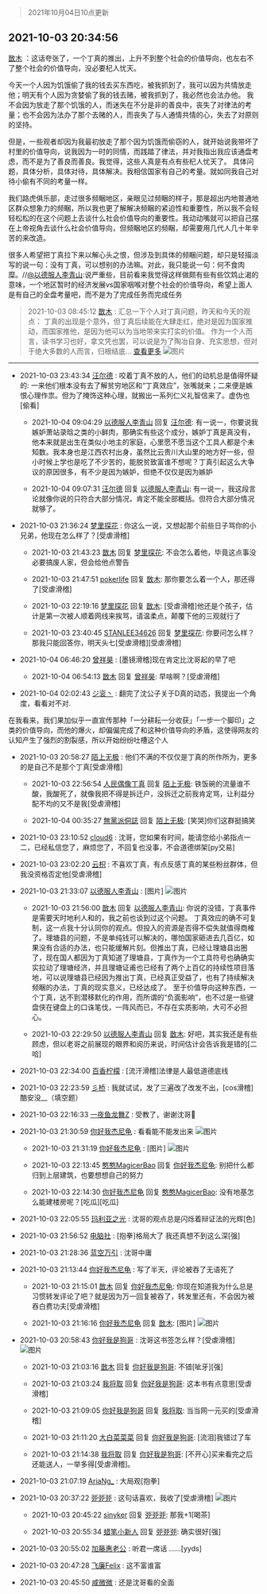 > 2021年10月04日10点更新
<link rel="stylesheet" href="https://cdn.jsdelivr.net/gh/taotie6/sampleJSON@main/css/photo_show.css">
<meta name="referrer" content="no-referrer" />


 ## 2021-10-03 20:34:56 

 [㪚木](https://www.coolapk.com/feed/30440671?shareKey=Nzk3ZWE4YWNhOTFiNjE1OWFiNzI~) ：这话夸张了，一个丁真的推出，上升不到整个社会的价值导向，也左右不了整个社会的价值导向，没必要杞人忧天。

今天一个人因为饥饿偷了我的钱去买东西吃，被我抓到了，我可以因为共情放走他；明天有个人因为贪婪偷了我的钱去赌，被我抓到了，我必然也会法办他。
我不会因为放走了那个饥饿的人<!--break-->，而迷失在不分是非的善良中，丧失了对律法的考量；也不会因为法办了那个去赌的人，而丧失了与人通情共情的心，失去了对原则的坚持。

但是，一些观者却因为我最初放走了那个因为饥饿而偷窃的人，就开始说我带坏了村里的价值导向，说我因为一时的同情，而践踏了律法，并对我指出我应该通盘考虑，而不是为了善良而善良。我觉得，这些人真是有点有些杞人忧天了。
具体问题，具体分析，具体对待，具体解决。我相信国家有自己的考量。就如同我自己对待小偷有不同的考量一样。

我们路虎俱乐部，走过很多频睏地区，亲眼见过频睏的样子，那是超出内地普通地区群众想象力的频睏，所以我也更了解解决频睏的紧迫性和重要性，所以我不会轻轻松松的在这个问题上去谈什么社会价值导向的重要性。我动动嘴就可以把自己摆在上帝视角去谈什么社会价值导向，但频睏地区的频睏，却需要用几代人几十年辛苦的来改造。

很多人希望把丁真拉下来以解心头之恨，但涉及到具体的频睏问题，却只是轻描淡写的说一句：没有丁真，可以想别的办法嘛。对此，我只能说一句：何不食肉糜。//<a class="feed-link-uname" href="/u/以德服人李青山">@以德服人李青山</a>:说严重些，目前看来我觉得这样做颇有些有些饮鸩止渴的意味，一个地区暂时的经济发展vs国家咽喉对整个社会的价值导向，希望上面人是有自己的全盘考量吧，而不是为了完成任务而完成任务 

<div class="album">
</div>

> 2021-10-03 08:45:12 
> [㪚木](https://www.coolapk.com/feed/30426046?shareKey=NjFiMTZkMjkxYTBjNjE1OWFiNzI~) : 汇总一下个人对丁真问题，昨天和今天的观点：  丁真的出现是个意外，但丁真后续能在大肆走红，绝对是因为国家推动，而国家推他，是因为他可以为当地带来实打实的价值。  作为一个人而言，读书学习也好，拿文凭也罢，可以说是为了陶冶自身、充实思想，但对于绝大多数的人而言，归根结底... <a href="">查看更多</a> 
![图片](https://image.coolapk.com/feed/2021/1003/08/1081091_7f8077ce_1910_9779@1440x4247.jpeg)

 ------- 

- 2021-10-03 23:43:34 [汪尔德](uid=1595236) : 咬着丁真不放的人，他们的动机总是值得怀疑的: 一来他们根本没有去了解贫穷地区和“丁真效应”，张嘴就来；二来便是嫉恨心理作祟。但为了掩饰这种心理，就搬出一系列仁义礼智信来了。虚伪也[偷看] 

    - 2021-10-04 09:04:29 [以德服人李青山](uid=1407172) 回复 [汪尔德](uid=1595236): 有一说一，你要说我嫉妒萧站录晗之类的小鲜肉，那确实有些这个成分，嫉妒丁真是真没有，他本来就是出生在类似小地主的家庭，心里愿不愿当这个工具人都是个未知数。我本身也是江西农村出身，虽然比云贵川大山里的地方好一些，但小时候上学也是吃了不少苦的，能脱贫致富谁不想呢<!--break-->？丁真引起这么大争议的原因很多，有不少是因为嫉妒，但绝不仅仅是因为嫉妒 

    - 2021-10-04 09:07:31 [汪尔德](uid=1595236) 回复 [以德服人李青山](uid=1407172): 有一说一，我这段言论就像你说的只符合大部分情况，肯定不能全部概括。但符合大部分情况就够了。 

- 2021-10-03 21:36:24 [梦里探花](uid=836750) : 你这么一说，又想起那个前些日子骂你的小兄弟，他现在怎么样了？[受虐滑稽] 

    - 2021-10-03 21:43:23 [㪚木](uid=1081091) 回复 [梦里探花](uid=836750): 不会怎么着他，毕竟这点事没必要搞废人家，但会给他点警告 

    - 2021-10-03 21:47:51 [pokerlife](uid=575409) 回复 [㪚木](uid=1081091): 那你要怎么着一个人，那还得了[受虐滑稽] 

    - 2021-10-03 22:19:16 [梦里探花](uid=836750) 回复 [㪚木](uid=1081091): [受虐滑稽]他还是个孩子，估计是第一次被人顺着网线来挨骂，请温柔点，颠覆下他的三观就行了 

    - 2021-10-03 23:40:45 [STANLEE34626](uid=3325205) 回复 [梦里探花](uid=836750): 你要问怎么样？那我只能回答你，明天头七[受虐滑稽][受虐滑稽] 

- 2021-10-04 06:46:20 [曾祥昊](uid=6695078) : [墨镜滑稽]现在肯定比沈哥起的早了吧 

    - 2021-10-04 06:54:13 [㪚木](uid=1081091) 回复 [曾祥昊](uid=6695078): 早啥啊？[受虐滑稽] 

- 2021-10-04 02:02:43 [ジ衮丶](uid=494451) : 翻完了沈公子关于D真的动态，我提出一个角度，看看对不对.

在我看来，我们果加似乎一直宣传那种「一分耕耘一分收获」「一步一个脚印」之类的价值导向，而他的爆火，却偏偏完成了和这种价值导向的矛盾，这使得网友的认知产生了强烈的割裂感，所以开始纷纷吐槽这个人 

- 2021-10-03 20:58:27 [陌上无极](uid=1205770) : 他们不满的不仅仅是丁真的所作所为，更多的是自己不是那个丁真[受虐滑稽] 

    - 2021-10-03 22:56:54 [人民偶像丁真](uid=2383065) 回复 [陌上无极](uid=1205770): 铁饭碗的流量谁不酸，我酸死了，就像我把不得是拆迁户，没拆迁之前我肯定骂，让利益分配不均的又不是我[受虐滑稽] 

    - 2021-10-04 00:35:27 [無黨派侗誌](uid=963651) 回复 [陌上无极](uid=1205770): [笑哭]你们这群挺搞笑 

- 2021-10-03 23:10:52 [cloud6](uid=852635) : 沈哥，您如果有时间，能请您给小弟指点一二，已经私信您了，麻烦您了，不回复也没事，不会道德绑架[py交易] 

- 2021-10-03 23:02:20 [云枳](uid=4374824) : 不喜欢丁真，有点反感丁真的某些粉丝群体，但我没资格否定他[受虐滑稽] 

- 2021-10-03 21:33:07 [以德服人李青山](uid=1407172) : [图片] ![图片](https://image.coolapk.com/feed/2021/1003/21/1407172_15e9066c_7985_5159@1080x542.jpeg)

    - 2021-10-03 21:56:00 [㪚木](uid=1081091) 回复 [以德服人李青山](uid=1407172): 你说的没错，丁真事件是需要天时地利人和的，我之前也谈到过这个问题。
丁真效应的确不可复制，这一点我十分认同你的观点。但投入的资源是否得不偿失就值得商榷了。理塘县的问题，不是单纯钱可以解决的，哪怕国家砸进去几百亿，如果没有合适的办法，也只能缓解片刻。但推出丁真，已经让理塘县出圈了<!--break-->，现在国人都因为丁真知道了理塘县，丁真作为一个工具符号也确确实实拉动了理塘经济，并且理塘证甫也已经有了两个上百亿的持续性项目落地，可以说理塘县已经因为推出丁真，已经真正受益了，也有了持续解决频睏的办法，丁真的现实意义，已经达成了。
至于价值导向这种东西，一个丁真，达不到潜移默化的作用，而所谓的“负面影响”，也不过是一些键盘侠在键盘上的口诛笔伐，一阵风而已，不存在实质影响，大可不必担心。 

    - 2021-10-03 22:29:50 [以德服人李青山](uid=1407172) 回复 [㪚木](uid=1081091): 好吧，其实我还是有些顾虑，但以老哥之前展现的眼界和阅历来说，时间估计会告诉我是错的[二哈] 

- 2021-10-03 22:34:00 [百香柠檬](uid=2068085) : [流汗滑稽]法律是人最低道德底线 

- 2021-10-03 22:23:59 [彡桥](uid=3740933) : 我就试试，发了三遍改了改发不出，[cos滑稽]酷安没__（填空题） 

- 2021-10-03 22:16:33 [一夜鱼龙舞Z](uid=2440130) : 受教了，谢谢沈哥🙏 

- 2021-10-03 21:30:59 [你好我杰尼龟](uid=12858991) : 看看能不能发出来 ![图片](https://image.coolapk.com/feed/2021/1003/21/12858991_2f555623_7857_8726@720x1600.jpeg)

    - 2021-10-03 21:31:19 [你好我杰尼龟](uid=12858991) : [图片] ![图片](https://image.coolapk.com/feed/2021/1003/21/12858991_26716e23_7878_4656@720x1600.jpeg)

    - 2021-10-03 22:13:45 [憨憨MagicerBao](uid=2487520) 回复 [你好我杰尼龟](uid=12858991): 别把什么都归到上层建筑，也要想想自己的努力 

    - 2021-10-03 22:14:30 [你好我杰尼龟](uid=12858991) 回复 [憨憨MagicerBao](uid=2487520): 没有地基怎么能建楼房呢？[吃瓜][吃瓜] 

- 2021-10-03 22:05:55 [玛利亚之光](uid=3142203) : 沈哥的观点总是闪烁着辩证法的光辉[色] 

- 2021-10-03 21:56:52 [电脑社](uid=3731544) : [抱拳]格局大了 我还真想不到这么深[强] 

- 2021-10-03 21:28:36 [蓝空万引](uid=3966552) : 沈哥中庸 

- 2021-10-03 21:13:44 [你好我杰尼龟](uid=12858991) : 写了半天，评论被吞了无语死了 

    - 2021-10-03 21:15:01 [㪚木](uid=1081091) 回复 [你好我杰尼龟](uid=12858991): 你现在知道我为什么总是习惯转发评论了吧？就是因为万一回复被吞了，转发里还有，不会因为被吞白费功夫[受虐滑稽] 

    - 2021-10-03 21:16:16 [你好我杰尼龟](uid=12858991) 回复 [㪚木](uid=1081091): [图片] ![图片](https://image.coolapk.com/feed/2021/1003/21/12858991_dfda777b_6976_057@480x480.jpeg)

- 2021-10-03 20:58:43 [你好我是狗哥](uid=2938911) : 沈哥这书签怎么样？[受虐滑稽] ![图片](https://image.coolapk.com/feed/2021/1003/20/2938911_4d660e6d_5918_1608@2494x3325.jpeg)

    - 2021-10-03 21:03:16 [㪚木](uid=1081091) 回复 [你好我是狗哥](uid=2938911): 不错[呲牙][强] 

    - 2021-10-03 21:03:24 [我将取](uid=2640994) 回复 [你好我是狗哥](uid=2938911): 这本书有点意思[受虐滑稽] 

    - 2021-10-03 21:09:05 [你好我是狗哥](uid=2938911) 回复 [我将取](uid=2640994): 当当网一元买的[受虐滑稽] 

    - 2021-10-03 21:11:20 [大白菜菜菜](uid=2081020) 回复 [你好我是狗哥](uid=2938911): [流泪]我错过了车 

    - 2021-10-03 21:14:38 [我将取](uid=2640994) 回复 [你好我是狗哥](uid=2938911): [不开心]买来看完之后还能送人，一举多得[受虐滑稽]。 

- 2021-10-03 21:07:19 [AriaNg_](uid=3504887) : 大局观[抱拳] 

- 2021-10-03 20:37:22 [戼戼戼](uid=4044548) : 这句话喜欢，我收了[受虐滑稽] ![图片](https://image.coolapk.com/feed/2021/1003/20/4044548_8c01eb1c_4640_9516@1080x2400.jpeg)

    - 2021-10-03 20:45:22 [sinyker](uid=684334) 回复 [戼戼戼](uid=4044548): 那我+1[喝茶] 

    - 2021-10-03 20:55:34 [蜡笔小新人](uid=4236945) 回复 [戼戼戼](uid=4044548): 确实很好[强] 

- 2021-10-03 20:55:02 [加藤惠老公](uid=1266680) : 听君一席话 ……[yyds] 

- 2021-10-03 20:47:28 [飞廉Felix](uid=900024) : 这不富谁富 

- 2021-10-03 20:45:50 [咸微微](uid=1248718) : 还是沈哥看的全面 

